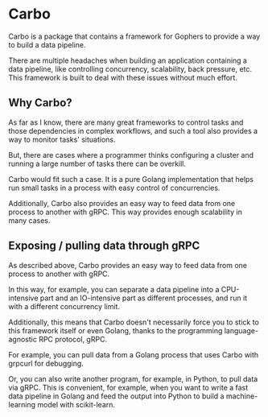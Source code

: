 # Carbo

Carbo is a package that contains a framework for Gophers to provide a way to build a data pipeline.

There are multiple headaches when building an application containing a data pipeline, like controlling concurrency, scalability, back pressure, etc.
This framework is built to deal with these issues without much effort.

## Why Carbo?

As far as I know, there are many great frameworks to control tasks and those dependencies in complex workflows, and such a tool also provides a way to monitor tasks' situations.

But, there are cases where a programmer thinks configuring a cluster and running a large number of tasks there can be overkill.

Carbo would fit such a case. It is a pure Golang implementation that helps run small tasks in a process with easy control of concurrencies.

Additionally, Carbo also provides an easy way to feed data from one process to another with gRPC. This way provides enough scalability in many cases.

## Exposing / pulling data through gRPC

As described above, Carbo provides an easy way to feed data from one process to another with gRPC.

In this way, for example, you can separate a data pipeline into a CPU-intensive part and an IO-intensive part as different processes, and run it with a different concurrency limit.

Additionally, this means that Carbo doesn't necessarily force you to stick to this framework itself or even Golang, thanks to the programming language-agnostic RPC protocol, gRPC.

For example, you can pull data from a Golang process that uses Carbo with grpcurl for debugging.

Or, you can also write another program, for example, in Python, to pull data via gRPC.
This is convenient, for example, when you want to write a fast data pipeline in Golang and feed the output into Python to build a machine-learning model with scikit-learn.
